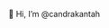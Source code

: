 👋 Hi, I’m @candrakantah

<!---
candrakantah/candrakantah is a special repository because its `README.md` (this file) appears on your GitHub profile. You can click the Preview link to take a look at your changes.
--->
